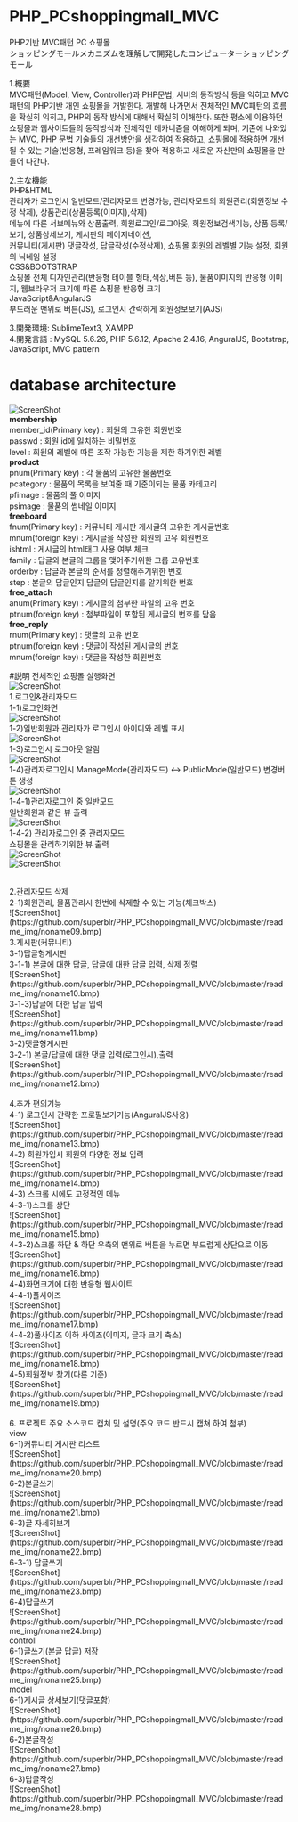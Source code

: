 # PHP_PCshoppingmall_MVC

PHP기반 MVC패턴 PC 쇼핑몰</br>
ショッピングモールメカニズムを理解して開発したコンピューターショッピングモール</br>

1.概要</br>
MVC패턴(Model, View, Controller)과 PHP문법, 서버의 동작방식 등을 익히고 MVC패턴의 PHP기반 개인 쇼핑몰을 개발한다. 개발해 나가면서 전체적인 MVC패턴의 흐름을 확실히 익히고, PHP의 동작 방식에 대해서 확실히 이해한다. 또한 평소에 이용하던 쇼핑몰과 웹사이트들의 동작방식과 전체적인 메카니즘을 이해하게 되며, 기존에 나와있는 MVC, PHP 문법 기술들의 개선방안을 생각하여 적용하고, 쇼핑몰에 적용하면 개선될 수 있는 기술(반응형, 프레임워크 등)을 찾아 적용하고 새로운 자신만의 쇼핑몰을 만들어 나간다. 

2.主な機能</br>
PHP&HTML</br>
  관리자가 로그인시 일반모드/관리자모드 변경가능, 관리자모드의 회원관리(회원정보 수정 삭제), 상품관리(상품등록(이미지),삭제)</br>
  메뉴에 따른 서브메뉴와 상품출력, 회원로그인/로그아웃, 회원정보검색기능, 상품 등록/보기, 상품상세보기, 게시판의 페이지네이션,</br> 커뮤니티(게시판) 댓글작성, 답글작성(수정삭제), 쇼핑몰 회원의 레벨별 기능 설정, 회원의 닉네임 설정</br>
CSS&BOOTSTRAP</br>
  쇼핑몰 전체 디자인관리(반응형 테이블 형태,색상,버튼 등), 물품이미지의 반응형 이미지, 웹브라우저 크기에 따른 쇼핑몰 반응형 크기</br>
JavaScript&AngularJS</br>
  부드러운 맨위로 버튼(JS), 로그인시 간략하게 회원정보보기(AJS)</br>

3.開発環境: SublimeText3, XAMPP</br>
4.開発言語 : MySQL 5.6.26, PHP 5.6.12, Apache 2.4.16, AnguralJS, Bootstrap, JavaScript, MVC pattern</br>


# database architecture
![ScreenShot](https://github.com/superblr/PHP_PCshoppingmall_MVC/blob/master/database_architecture.png)</br>
<b>membership</b></br>
	member_id(Primary key) : 회원의 고유한 회원번호</br>
	passwd : 회원 id에 일치하는 비밀번호</br>
	level : 회원의 레벨에 따른 조작 가능한 기능을 제한 하기위한 레벨</br>
<b>product</b></br>
	pnum(Primary key) : 각 물품의 고유한 물품번호</br>
	pcategory : 물품의 목록을 보여줄 때 기준이되는 물품 카테고리</br>
	pfimage : 물품의 풀 이미지</br>
	psimage : 물품의 썸네일 이미지</br>
<b>freeboard</b></br>
	fnum(Primary key) : 커뮤니티 게시판 게시글의 고유한 게시글번호</br>
	mnum(foreign key) : 게시글을 작성한 회원의 고유 회원번호</br>
	ishtml : 게시글의 html태그 사용 여부 체크</br>
	family : 답글와 본글의 그룹을 맺어주기위한 그룹 고유번호</br>
	orderby : 답글과 본글의 순서를 정렬해주기위한 번호</br>
	step : 본글의 답글인지 답글의 답글인지를 알기위한 번호</br>
<b>free_attach</b></br>
	anum(Primary key) : 게시글의 첨부한 파일의 고유 번호</br>
	ptnum(foreign key) : 첨부파일이 포함된 게시글의 번호를 담음</br>
<b>free_reply</b></br>
	rnum(Primary key) : 댓글의 고유 번호</br>
	ptnum(foreign key) : 댓글이 작성된 게시글의 번호</br>
	mnum(foreign key) : 댓글을 작성한 회원번호</br>
	
#説明
전체적인 쇼핑몰 실행화면</br>
	![ScreenShot](https://github.com/superblr/PHP_PCshoppingmall_MVC/blob/master/readme_img/noname01.bmp)</br>
1.로그인&관리자모드</br>
	1-1)로그인화면</br>
	![ScreenShot](https://github.com/superblr/PHP_PCshoppingmall_MVC/blob/master/readme_img/noname02.bmp)</br>
	1-2)일반회원과 관리자가 로그인시 아이디와 레벨 표시</br>
	![ScreenShot](https://github.com/superblr/PHP_PCshoppingmall_MVC/blob/master/readme_img/noname03.bmp)</br>
	1-3)로그인시 로그아웃 알림</br>		![ScreenShot](https://github.com/superblr/PHP_PCshoppingmall_MVC/blob/master/readme_img/noname04.bmp)</br>
	1-4)관리자로그인시 ManageMode(관리자모드) <-> PublicMode(일반모드) 변경버튼 생성</br>
	![ScreenShot](https://github.com/superblr/PHP_PCshoppingmall_MVC/blob/master/readme_img/noname05.bmp)</br>
	1-4-1)관리자로그인 중 일반모드</br>
	일반회원과 같은 뷰 출력</br>
	![ScreenShot](https://github.com/superblr/PHP_PCshoppingmall_MVC/blob/master/readme_img/noname06.bmp)</br>
	1-4-2) 관리자로그인 중 관리자모드</br>
	쇼핑몰을 관리하기위한 뷰 출력</br>
	![ScreenShot](https://github.com/superblr/PHP_PCshoppingmall_MVC/blob/master/readme_img/noname07.bmp)</br>
	![ScreenShot](https://github.com/superblr/PHP_PCshoppingmall_MVC/blob/master/readme_img/noname08.bmp)</br>

</br>
2.관리자모드 삭제</br>
	2-1)회원관리, 물품관리시 한번에 삭제할 수 있는 기능(체크박스)</br>
	![ScreenShot](https://github.com/superblr/PHP_PCshoppingmall_MVC/blob/master/readme_img/noname09.bmp)</br>
3.게시판(커뮤니티)</br>
	3-1)답글형게시판</br>
	3-1-1) 본글에 대한 답글, 답글에 대한 답글 입력, 삭제 정렬</br>
	![ScreenShot](https://github.com/superblr/PHP_PCshoppingmall_MVC/blob/master/readme_img/noname10.bmp)</br>	
	3-1-3)답글에 대한 답글 입력</br>
	![ScreenShot](https://github.com/superblr/PHP_PCshoppingmall_MVC/blob/master/readme_img/noname11.bmp)</br>
	3-2)댓글형게시판 </br>
	3-2-1) 본글/답글에 대한 댓글 입력(로그인시),출력</br>
	![ScreenShot](https://github.com/superblr/PHP_PCshoppingmall_MVC/blob/master/readme_img/noname12.bmp)</br>
</br>
4.추가 편의기능</br>
	4-1) 로그인시 간략한 프로필보기기능(AnguralJS사용)</br>
![ScreenShot](https://github.com/superblr/PHP_PCshoppingmall_MVC/blob/master/readme_img/noname13.bmp)</br>
	4-2) 회원가입시 회원의 다양한 정보 입력</br>
![ScreenShot](https://github.com/superblr/PHP_PCshoppingmall_MVC/blob/master/readme_img/noname14.bmp)</br>
	4-3) 스크롤 시에도 고정적인 메뉴</br>
	4-3-1)스크롤 상단</br>
![ScreenShot](https://github.com/superblr/PHP_PCshoppingmall_MVC/blob/master/readme_img/noname15.bmp)</br>
	4-3-2)스크롤 하단 & 하단 우측의 맨위로 버튼을 누르면 부드럽게 상단으로 이동</br>
![ScreenShot](https://github.com/superblr/PHP_PCshoppingmall_MVC/blob/master/readme_img/noname16.bmp)</br>
	4-4)화면크기에 대한 반응형 웹사이트</br>
	4-4-1)풀사이즈</br>
![ScreenShot](https://github.com/superblr/PHP_PCshoppingmall_MVC/blob/master/readme_img/noname17.bmp)</br>
	4-4-2)풀사이즈 이하 사이즈(이미지, 글자 크기 축소)</br>
![ScreenShot](https://github.com/superblr/PHP_PCshoppingmall_MVC/blob/master/readme_img/noname18.bmp)</br>
	4-5)회원정보 찾기(다른 기준)</br>
![ScreenShot](https://github.com/superblr/PHP_PCshoppingmall_MVC/blob/master/readme_img/noname19.bmp)</br>
	</br>
6. 프로젝트 주요 소스코드 캡쳐 및 설명(주요 코드 반드시 캡쳐 하여 첨부)</br>
view</br>
	6-1)커뮤니티 게시판 리스트</br>
	![ScreenShot](https://github.com/superblr/PHP_PCshoppingmall_MVC/blob/master/readme_img/noname20.bmp)</br>
	6-2)본글쓰기</br>
	![ScreenShot](https://github.com/superblr/PHP_PCshoppingmall_MVC/blob/master/readme_img/noname21.bmp)</br>
	6-3)글 자세히보기</br>
	![ScreenShot](https://github.com/superblr/PHP_PCshoppingmall_MVC/blob/master/readme_img/noname22.bmp)</br>
	6-3-1) 답글쓰기</br>
	![ScreenShot](https://github.com/superblr/PHP_PCshoppingmall_MVC/blob/master/readme_img/noname23.bmp)</br>
	6-4)답글쓰기</br>
	![ScreenShot](https://github.com/superblr/PHP_PCshoppingmall_MVC/blob/master/readme_img/noname24.bmp)</br>
controll</br>
	6-1)글쓰기(본글 답글) 저장</br>
	![ScreenShot](https://github.com/superblr/PHP_PCshoppingmall_MVC/blob/master/readme_img/noname25.bmp)</br>
model</br>
	6-1)게시글 상세보기(댓글포함)</br>
	![ScreenShot](https://github.com/superblr/PHP_PCshoppingmall_MVC/blob/master/readme_img/noname26.bmp)</br>
	6-2)본글작성</br>
	![ScreenShot](https://github.com/superblr/PHP_PCshoppingmall_MVC/blob/master/readme_img/noname27.bmp)</br>
	6-3)답글작성</br>
	![ScreenShot](https://github.com/superblr/PHP_PCshoppingmall_MVC/blob/master/readme_img/noname28.bmp)</br>
